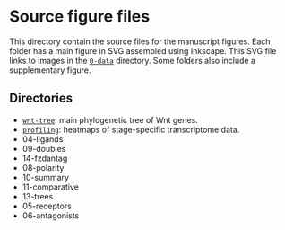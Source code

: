 # Source figure files

This directory contain the source files for the manuscript figures.
Each folder has a main figure in SVG assembled using Inkscape.
This SVG file links to images in the [`0-data`](../0-data) directory.
Some folders also include a supplementary figure.

## Directories

- [`wnt-tree`](wnt-tree): main phylogenetic tree of Wnt genes.
- [`profiling`](profiling): heatmaps of stage-specific transcriptome data.
- 04-ligands
- 09-doubles
- 14-fzdantag
- 08-polarity
- 10-summary
- 11-comparative
- 13-trees
- 05-receptors
- 06-antagonists
